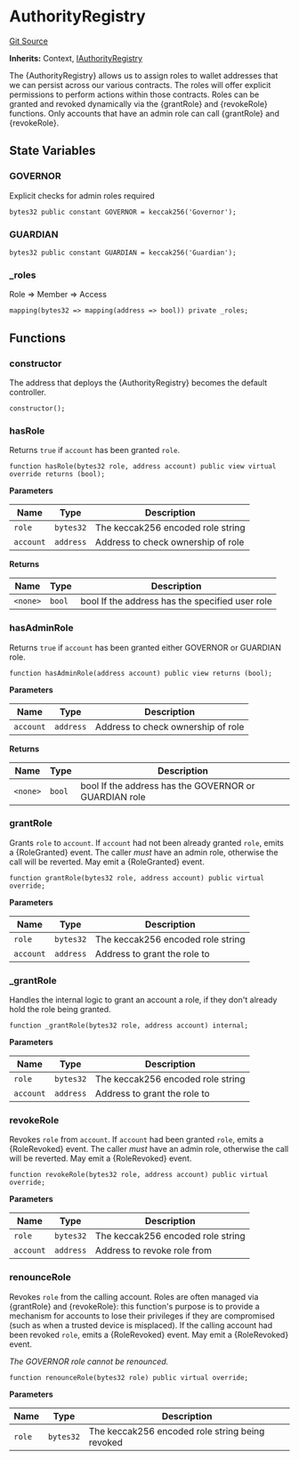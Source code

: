 # AuthorityRegistry
[Git Source](https://github.com/FloorDAO/floor-v2/blob/c8169a0594ad07a37d169672a50f4155c41be809/src/contracts/authorities/AuthorityRegistry.sol)

**Inherits:**
Context, [IAuthorityRegistry](/src/interfaces/authorities/AuthorityRegistry.sol/contract.IAuthorityRegistry.md)

The {AuthorityRegistry} allows us to assign roles to wallet addresses that we can persist across
our various contracts. The roles will offer explicit permissions to perform actions within those
contracts.
Roles can be granted and revoked dynamically via the {grantRole} and {revokeRole} functions. Only
accounts that have an admin role can call {grantRole} and {revokeRole}.


## State Variables
### GOVERNOR
Explicit checks for admin roles required


```solidity
bytes32 public constant GOVERNOR = keccak256('Governor');
```


### GUARDIAN

```solidity
bytes32 public constant GUARDIAN = keccak256('Guardian');
```


### _roles
Role => Member => Access


```solidity
mapping(bytes32 => mapping(address => bool)) private _roles;
```


## Functions
### constructor

The address that deploys the {AuthorityRegistry} becomes the default controller.


```solidity
constructor();
```

### hasRole

Returns `true` if `account` has been granted `role`.


```solidity
function hasRole(bytes32 role, address account) public view virtual override returns (bool);
```
**Parameters**

|Name|Type|Description|
|----|----|-----------|
|`role`|`bytes32`|The keccak256 encoded role string|
|`account`|`address`|Address to check ownership of role|

**Returns**

|Name|Type|Description|
|----|----|-----------|
|`<none>`|`bool`|bool If the address has the specified user role|


### hasAdminRole

Returns `true` if `account` has been granted either GOVERNOR or GUARDIAN role.


```solidity
function hasAdminRole(address account) public view returns (bool);
```
**Parameters**

|Name|Type|Description|
|----|----|-----------|
|`account`|`address`|Address to check ownership of role|

**Returns**

|Name|Type|Description|
|----|----|-----------|
|`<none>`|`bool`|bool If the address has the GOVERNOR or GUARDIAN role|


### grantRole

Grants `role` to `account`. If `account` had not been already granted `role`, emits
a {RoleGranted} event.
The caller _must_ have an admin role, otherwise the call will be reverted.
May emit a {RoleGranted} event.


```solidity
function grantRole(bytes32 role, address account) public virtual override;
```
**Parameters**

|Name|Type|Description|
|----|----|-----------|
|`role`|`bytes32`|The keccak256 encoded role string|
|`account`|`address`|Address to grant the role to|


### _grantRole

Handles the internal logic to grant an account a role, if they don't already hold
the role being granted.


```solidity
function _grantRole(bytes32 role, address account) internal;
```
**Parameters**

|Name|Type|Description|
|----|----|-----------|
|`role`|`bytes32`|The keccak256 encoded role string|
|`account`|`address`|Address to grant the role to|


### revokeRole

Revokes `role` from `account`. If `account` had been granted `role`, emits a
{RoleRevoked} event.
The caller _must_ have an admin role, otherwise the call will be reverted.
May emit a {RoleRevoked} event.


```solidity
function revokeRole(bytes32 role, address account) public virtual override;
```
**Parameters**

|Name|Type|Description|
|----|----|-----------|
|`role`|`bytes32`|The keccak256 encoded role string|
|`account`|`address`|Address to revoke role from|


### renounceRole

Revokes `role` from the calling account.
Roles are often managed via {grantRole} and {revokeRole}: this function's
purpose is to provide a mechanism for accounts to lose their privileges
if they are compromised (such as when a trusted device is misplaced).
If the calling account had been revoked `role`, emits a {RoleRevoked}
event.
May emit a {RoleRevoked} event.

*The GOVERNOR role cannot be renounced.*


```solidity
function renounceRole(bytes32 role) public virtual override;
```
**Parameters**

|Name|Type|Description|
|----|----|-----------|
|`role`|`bytes32`|The keccak256 encoded role string being revoked|


